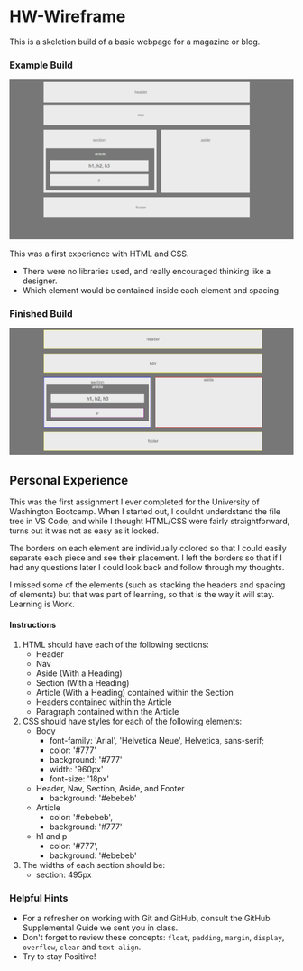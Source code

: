 # HW-Wireframe
 This is a skeletion build of a basic webpage for a magazine or blog. 
 
 ### Example Build
 ![example build](readMePhotos/download.png)

This was a first experience with HTML and CSS. 
 - There were no libraries used, and really encouraged thinking like a designer.
 - Which element would be contained inside each element and spacing

 ### Finished Build
![finished build](readMePhotos/wireframeAssignment.png)

## Personal Experience
This was the first assignment I ever completed for the University of Washington Bootcamp. When I started out, I couldnt underdstand the file tree in VS Code, and while I thought HTML/CSS were fairly straightforward, turns out it was not as easy as it looked.

 The borders on each element are individually colored so that I could easily separate each piece and see their placement. I left the borders so that if I had any questions later I could look back and follow through my thoughts. 

I missed some of the elements (such as stacking the headers and spacing of elements) but that was part of learning, so that is the way it will stay. Learning is Work.

#### Instructions
1. HTML should have each of the following sections:
   * Header
   * Nav
   * Aside (With a Heading)
   * Section (With a Heading)
   * Article (With a Heading) contained within the Section
   * Headers contained within the Article
   * Paragraph contained within the Article
2. CSS should have styles for each of the following elements:
   * Body
     * font-family: 'Arial', 'Helvetica Neue', Helvetica, sans-serif;
     * color: '#777'
     * background: '#777'
     * width: '960px'
     * font-size: '18px'
   * Header, Nav, Section, Aside, and Footer
     * background: '#ebebeb'
   * Article
     * color: '#ebebeb',
     * background: '#777'
   * h1 and p
     * color: '#777',
     * background: '#ebebeb'
3. The widths of each section should be:
   * section: 495px

### Helpful Hints

* For a refresher on working with Git and GitHub, consult the GitHub Supplemental Guide we sent you in class.
* Don't forget to review these concepts: `float`, `padding`, `margin`, `display`, `overflow`, `clear` and `text-align`.
* Try to stay Positive!